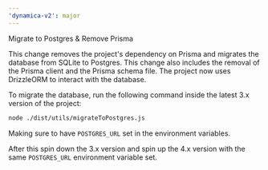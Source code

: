 ```yaml
---
'dynamica-v2': major
---
```


Migrate to Postgres & Remove Prisma

This change removes the project's dependency on Prisma and migrates the database from SQLite to Postgres. This change also includes the removal of the Prisma client and the Prisma schema file. The project now uses DrizzleORM to interact with the database.

To migrate the database, run the following command inside the latest 3.x version of the project:

```bash
node ./dist/utils/migrateToPostgres.js
```

Making sure to have `POSTGRES_URL` set in the environment variables.

After this spin down the 3.x version and spin up the 4.x version with the same `POSTGRES_URL` environment variable set.
